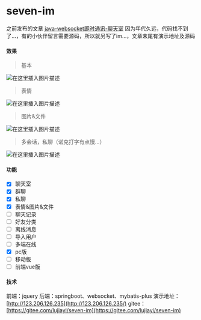 # seven-im
之前发布的文章 [java-websocket即时通讯-聊天室](https://blog.csdn.net/qq_29485177/article/details/78667219) 因为年代久远，代码找不到了...，有的小伙伴留言需要源码，所以就另写了im...，文章末尾有演示地址及源码
#### 效果

> 基本

![在这里插入图片描述](https://img-blog.csdnimg.cn/20200430163435105.gif)

> 表情

![在这里插入图片描述](https://img-blog.csdnimg.cn/2020043016353645.gif)

> 图片&文件

![在这里插入图片描述](https://img-blog.csdnimg.cn/20200430163604173.gif)

> 多会话，私聊（诺克打字有点慢...）

![在这里插入图片描述](https://img-blog.csdnimg.cn/20200430163649361.gif)

#### 功能
 - [x] 聊天室
 - [x] 群聊
 - [x] 私聊
 - [x] 表情&图片&文件
 - [ ] 聊天记录
 - [ ] 好友分类
 - [ ] 离线消息
 - [ ] 导入用户
 - [ ] 多端在线
 - [x] pc版
 - [ ] 移动版
 - [ ] 前端vue版

#### 技术
前端：jquery
后端：springboot、websocket、mybatis-plus
演示地址： [http://123.206.126.235](http://123.206.126.235/)
gitee：[https://gitee.com/lujiayi/seven-im](https://gitee.com/lujiayi/seven-im)

 